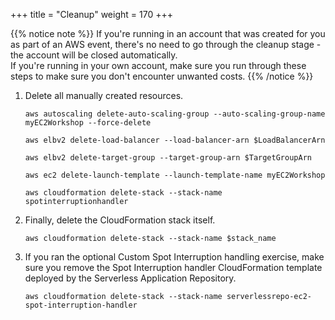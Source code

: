 +++
title = "Cleanup"
weight = 170
+++

{{% notice note %}}
If you're running in an account that was created for you as part of an AWS event, there's no need to go through the cleanup stage - the account will be closed automatically.\
If you're running in your own account, make sure you run through these steps to make sure you don't encounter unwanted costs.
{{% /notice %}}


1. Delete all manually created resources.

	```
	aws autoscaling delete-auto-scaling-group --auto-scaling-group-name myEC2Workshop --force-delete
		
	aws elbv2 delete-load-balancer --load-balancer-arn $LoadBalancerArn
	
	aws elbv2 delete-target-group --target-group-arn $TargetGroupArn
	
	aws ec2 delete-launch-template --launch-template-name myEC2Workshop

	aws cloudformation delete-stack --stack-name spotinterruptionhandler

	```
	
1. Finally, delete the CloudFormation stack itself.
	
	```
	aws cloudformation delete-stack --stack-name $stack_name
	```

1. If you ran the optional Custom Spot Interruption handling exercise, make sure you remove the Spot Interruption handler CloudFormation template deployed by the Serverless Application Repository. 

	```
	aws cloudformation delete-stack --stack-name serverlessrepo-ec2-spot-interruption-handler
	```